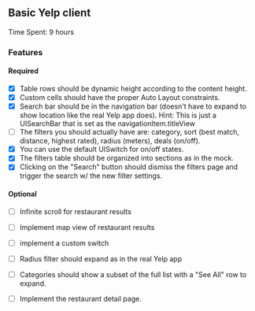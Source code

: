 ## Basic Yelp client

Time Spent: 9 hours

### Features

#### Required

 - [x] Table rows should be dynamic height according to the content height.
 - [x] Custom cells should have the proper Auto Layout constraints.
 - [x] Search bar should be in the navigation bar (doesn't have to expand to show location like the real Yelp app does). Hint: This is just a UISearchBar that is set as the navigationItem.titleView
 - [ ] The filters you should actually have are: category, sort (best match, distance, highest rated), radius (meters), deals (on/off).
 - [x] You can use the default UISwitch for on/off states.
 - [x] The filters table should be organized into sections as in the mock.
 - [x] Clicking on the "Search" button should dismiss the filters page and trigger the search w/ the new filter settings.

#### Optional

 - [ ] Infinite scroll for restaurant results
 - [ ] Implement map view of restaurant results
 - [ ] implement a custom switch
 - [ ] Radius filter should expand as in the real Yelp app
 - [ ] Categories should show a subset of the full list with a "See All" row to expand.
 - [ ] Implement the restaurant detail page.

